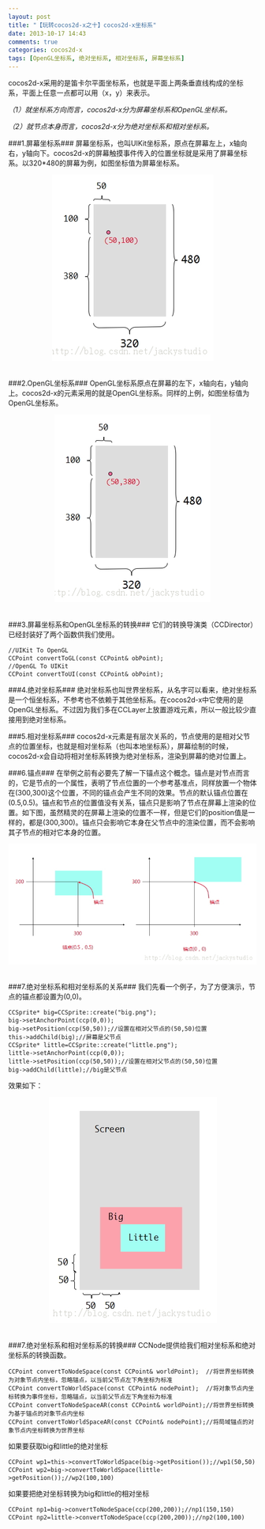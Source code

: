 ```yaml
---
layout: post
title: "【玩转cocos2d-x之十】cocos2d-x坐标系"
date: 2013-10-17 14:43
comments: true
categories: cocos2d-x
tags: [OpenGL坐标系, 绝对坐标系, 相对坐标系, 屏幕坐标系]
---
```


cocos2d-x采用的是笛卡尔平面坐标系，也就是平面上两条垂直线构成的坐标系，平面上任意一点都可以用（x，y）来表示。

*（1）就坐标系方向而言，cocos2d-x分为屏幕坐标系和OpenGL坐标系。*

*（2）就节点本身而言，cocos2d-x分为绝对坐标系和相对坐标系。*

###1.屏幕坐标系###
屏幕坐标系，也叫UIKit坐标系，原点在屏幕左上，x轴向右，y轴向下。cocos2d-x的屏幕触摸事件传入的位置坐标就是采用了屏幕坐标系。以320*480的屏幕为例，如图坐标值为屏幕坐标系。

<!-- more -->

<div align="center"><img src="/images/Blog/Play_cocos2dx_10/1.jpg" alt="" border="0" title="屏幕坐标系" /><br></br></div>

###2.OpenGL坐标系###
OpenGL坐标系原点在屏幕的左下，x轴向右，y轴向上。cocos2d-x的元素采用的就是OpenGL坐标系。同样的上例，如图坐标值为OpenGL坐标系。

<div align="center"><img src="/images/Blog/Play_cocos2dx_10/2.jpg" alt="" border="0" title="OpenGL坐标系" /><br></br></div>

###3.屏幕坐标系和OpenGL坐标系的转换###
它们的转换导演类（CCDirector）已经封装好了两个函数供我们使用。

    //UIKit To OpenGL  
    CCPoint convertToGL(const CCPoint& obPoint);  
    //OpenGL To UIKit  
    CCPoint convertToUI(const CCPoint& obPoint);  

###4.绝对坐标系###
绝对坐标系也叫世界坐标系，从名字可以看来，绝对坐标系是一个恒坐标系，不参考也不依赖于其他坐标系。在cocos2d-x中它使用的是OpenGL坐标系。不过因为我们多在CCLayer上放置游戏元素，所以一般比较少直接用到绝对坐标系。

###5.相对坐标系###
cocos2d-x元素是有层次关系的，节点使用的是相对父节点的位置坐标，也就是相对坐标系（也叫本地坐标系），屏幕绘制的时候，cocos2d-x会自动将相对坐标系转换为绝对坐标系，渲染到屏幕的绝对位置上。

###6.锚点###
在举例之前有必要先了解一下锚点这个概念。锚点是对节点而言的，它是节点的一个属性，表明了节点位置的一个参考基准点，同样放置一个物体在(300,300)这个位置，不同的锚点会产生不同的效果。节点的默认锚点位置在(0.5,0.5)。锚点和节点的位置值没有关系，锚点只是影响了节点在屏幕上渲染的位置。如下图，虽然精灵的在屏幕上渲染的位置不一样，但是它们的position值是一样的，都是(300,300)。锚点只会影响它本身在父节点中的渲染位置，而不会影响其子节点的相对它本身的位置。

<div align="center"><img src="/images/Blog/Play_cocos2dx_10/3.jpg" alt="" border="0" title="锚点" /><br></br></div>

###7.绝对坐标系和相对坐标系的关系###
我们先看一个例子，为了方便演示，节点的锚点都设置为(0,0)。

    CCSprite* big=CCSprite::create("big.png");  
    big->setAnchorPoint(ccp(0,0));  
    big->setPosition(ccp(50,50));//设置在相对父节点的(50,50)位置  
    this->addChild(big);//屏幕是父节点  
    CCSprite* little=CCSprite::create("little.png");  
    little->setAnchorPoint(ccp(0,0));  
    little->setPosition(ccp(50,50));//设置在相对父节点的(50,50)位置  
    big->addChild(little);//big是父节点  

效果如下：

<div align="center"><img src="/images/Blog/Play_cocos2dx_10/4.jpg" alt="" border="0" title="绝对坐标系和相对坐标系的关系" /><br></br></div>

###7.绝对坐标系和相对坐标系的转换###
CCNode提供给我们相对坐标系和绝对坐标系的转换函数。

    CCPoint convertToNodeSpace(const CCPoint& worldPoint);  //将世界坐标转换为对象节点内坐标，忽略锚点，以当前父节点左下角坐标为标准  
    CCPoint convertToWorldSpace(const CCPoint& nodePoint);  //将对象节点内坐标转换为事件坐标，忽略锚点，以当前父节点左下角坐标为标准  
    CCPoint convertToNodeSpaceAR(const CCPoint& worldPoint);//将世界坐标转换为基于锚点的对象节点内坐标
    CCPoint convertToWorldSpaceAR(const CCPoint& nodePoint);//将局域锚点的对象节点内坐标转换为世界坐标  
如果要获取big和little的绝对坐标
 
	CCPoint wp1=this->convertToWorldSpace(big->getPosition());//wp1(50,50)  
	CCPoint wp2=big->convertToWorldSpace(little->getPosition());//wp2(100,100)  
如果要把绝对坐标转换为big和little的相对坐标

	CCPoint np1=big->convertToNodeSpace(ccp(200,200));//np1(150,150)  
	CCPoint np2=little->convertToNodeSpace(ccp(200,200));//np2(100,100)